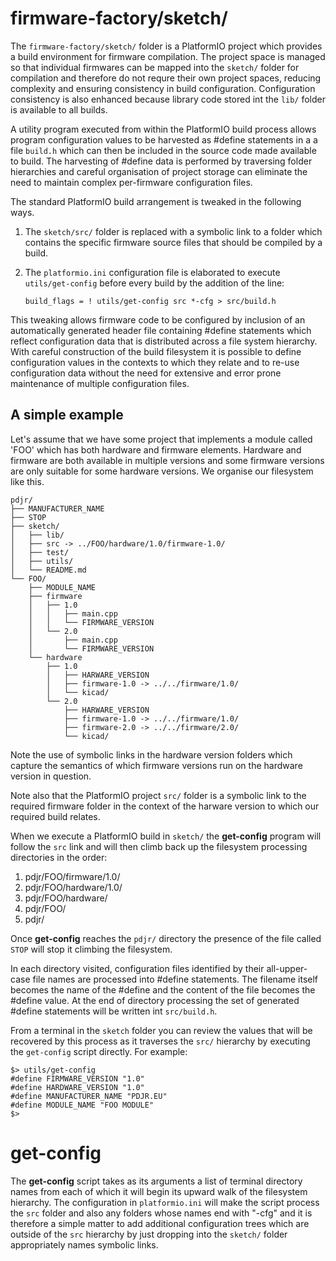 # firmware-factory/sketch/

The ```firmware-factory/sketch/``` folder is a PlatformIO project which
provides a build environment for firmware compilation.
The project space is managed so that individual firmwares can be mapped
into the ```sketch/``` folder for compilation and therefore do not requre
their own project spaces, reducing complexity and ensuring consistency in
build configuration.
Configuration consistency is also enhanced because library code stored
int the ```lib/``` folder is available to all builds.

A utility program executed from within the PlatformIO build process 
allows program configuration values to be harvested as #define statements
in a a file ```build.h``` which can then be included in the source
code made available to build.
The harvesting of #define data is performed by traversing folder
hierarchies and careful organisation of project storage can eliminate
the need to maintain complex per-firmware configuration files.

The standard PlatformIO build arrangement is tweaked in the following
ways.

1. The ```sketch/src/``` folder is replaced with a symbolic link to a
   folder which contains the specific firmware source files that should
   be compiled by a build.
   
2. The ```platformio.ini``` configuration file is elaborated to execute
   ```utils/get-config``` before every build by the addition of the line:
   ```
   build_flags = ! utils/get-config src *-cfg > src/build.h
   ```

This tweaking allows firmware code to be configured by inclusion of an
automatically generated header file containing #define statements which
reflect configuration data that is distributed across a file system
hierarchy.
With careful construction of the build filesystem it is possible to
define configuration values in the contexts to which they relate and to
re-use configuration data without the need for extensive and error prone
maintenance of multiple configuration files.

## A simple example

Let's assume that we have some project that implements a module called 'FOO'
which has both hardware and firmware elements.
Hardware and firmware are both available in multiple versions and some firmware
versions are only suitable for some hardware versions.
We organise our filesystem like this.
```
pdjr/
├── MANUFACTURER_NAME
├── STOP
├── sketch/
│   ├── lib/
│   ├── src -> ../FOO/hardware/1.0/firmware-1.0/
│   ├── test/
│   ├── utils/
│   └── README.md
└── FOO/
    ├── MODULE_NAME
    ├── firmware
    │   ├── 1.0
    │   │   ├── main.cpp
    │   │   └── FIRMWARE_VERSION
    │   └── 2.0
    │       ├── main.cpp
    │       └── FIRMWARE_VERSION
    └── hardware
        ├── 1.0
        │   ├── HARWARE_VERSION
        │   ├── firmware-1.0 -> ../../firmware/1.0/
        │   └── kicad/
        └── 2.0
            ├── HARWARE_VERSION
            ├── firmware-1.0 -> ../../firmware/1.0/
            ├── firmware-2.0 -> ../../firmware/2.0/
            └── kicad/
```
Note the use of symbolic links in the hardware version folders which
capture the semantics of which firmware versions run on the hardware
version in question.

Note also that the PlatformIO project ```src/``` folder is a symbolic
link to the required firmware folder in the context of the harware
version to which our required build relates.

When we execute a PlatformIO build in ```sketch/``` the __get-config__
program will follow the ```src``` link and will then climb back up the
filesystem processing directories in the order:

1. pdjr/FOO/firmware/1.0/
2. pdjr/FOO/hardware/1.0/
3. pdjr/FOO/hardware/
4. pdjr/FOO/
5. pdjr/

Once __get-config__ reaches the ```pdjr/``` directory the presence of
the file called ```STOP``` will stop it climbing the filesystem. 

In each directory visited, configuration files identified by their
all-upper-case file names are processed into #define statements.
The filename itself becomes the name of the #define and the content
of the file becomes the #define value.
At the end of directory processing the set of generated #define
statements will be written int ```src/build.h```.

From a terminal in the ```sketch``` folder you can review the values
that will be recovered by this process as it traverses the ```src/```
hierarchy by executing the ```get-config``` script directly.
For example:
```
$> utils/get-config
#define FIRMWARE_VERSION "1.0"
#define HARDWARE_VERSION "1.0"
#define MANUFACTURER_NAME "PDJR.EU"
#define MODULE_NAME "FOO MODULE"
$>
```

# get-config

The __get-config__ script takes as its arguments a list of terminal
directory names from each of which it will begin its upward walk of the
filesystem hierarchy.
The configuration in ```platformio.ini``` will make the script process
the ```src``` folder and also any folders whose names end with "-cfg" and
it is therefore a simple matter to add additional configuration trees
which are outside of the ```src``` hierarchy by just dropping into the
```sketch/``` folder appropriately names symbolic links.
